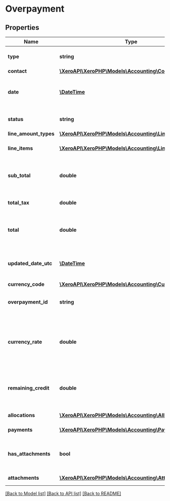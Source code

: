 # Overpayment

## Properties
Name | Type | Description | Notes
------------ | ------------- | ------------- | -------------
**type** | **string** | See Overpayment Types | [optional] 
**contact** | [**\XeroAPI\XeroPHP\Models\Accounting\Contact**](Contact.md) |  | [optional] 
**date** | [**\DateTime**](\DateTime.md) | The date the overpayment is created YYYY-MM-DD | [optional] 
**status** | **string** | See Overpayment Status Codes | [optional] 
**line_amount_types** | [**\XeroAPI\XeroPHP\Models\Accounting\LineAmountTypes**](LineAmountTypes.md) |  | [optional] 
**line_items** | [**\XeroAPI\XeroPHP\Models\Accounting\LineItem[]**](LineItem.md) | See Overpayment Line Items | [optional] 
**sub_total** | **double** | The subtotal of the overpayment excluding taxes | [optional] 
**total_tax** | **double** | The total tax on the overpayment | [optional] 
**total** | **double** | The total of the overpayment (subtotal + total tax) | [optional] 
**updated_date_utc** | [**\DateTime**](\DateTime.md) | UTC timestamp of last update to the overpayment | [optional] 
**currency_code** | [**\XeroAPI\XeroPHP\Models\Accounting\CurrencyCode**](CurrencyCode.md) |  | [optional] 
**overpayment_id** | **string** | Xero generated unique identifier | [optional] 
**currency_rate** | **double** | The currency rate for a multicurrency overpayment. If no rate is specified, the XE.com day rate is used | [optional] 
**remaining_credit** | **double** | The remaining credit balance on the overpayment | [optional] 
**allocations** | [**\XeroAPI\XeroPHP\Models\Accounting\Allocation[]**](Allocation.md) | See Allocations | [optional] 
**payments** | [**\XeroAPI\XeroPHP\Models\Accounting\Payment[]**](Payment.md) | See Payments | [optional] 
**has_attachments** | **bool** | boolean to indicate if a overpayment has an attachment | [optional] 
**attachments** | [**\XeroAPI\XeroPHP\Models\Accounting\Attachment[]**](Attachment.md) | See Attachments | [optional] 

[[Back to Model list]](../README.md#documentation-for-models) [[Back to API list]](../README.md#documentation-for-api-endpoints) [[Back to README]](../README.md)


